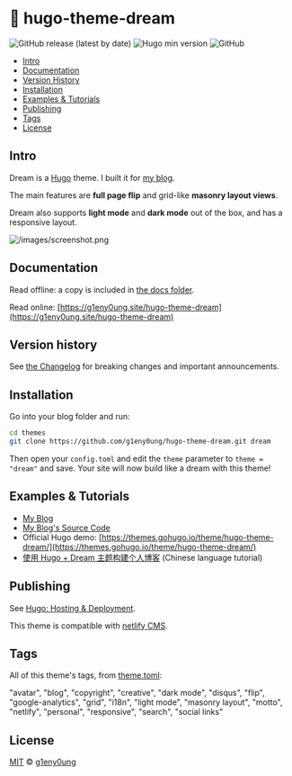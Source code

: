 # 🌱 hugo-theme-dream

![GitHub release (latest by date)](https://img.shields.io/github/v/release/g1eny0ung/hugo-theme-dream)
![Hugo min version](https://img.shields.io/badge/hugo--min--version-0.57.2-important)
![GitHub](https://img.shields.io/github/license/g1eny0ung/hugo-theme-dream)


- [Intro](#intro)
- [Documentation](#documentation)
- [Version History](#version-history)
- [Installation](#installation)
- [Examples & Tutorials](#examples-&-tutorials)
- [Publishing](#publishing)
- [Tags](#tags)
- [License](#license)

## Intro

Dream is a [Hugo](https://gohugo.io/) theme. I built it for [my blog](http://g1eny0ung.site).

The main features are **full page flip** and grid-like **masonry layout views**.

Dream also supports **light mode** and **dark mode** out of the box, and has a responsive layout.

![/images/screenshot.png](/images/screenshot.png)

## Documentation

Read offline: a copy is included in [the docs folder](/docs).

Read online: [https://g1eny0ung.site/hugo-theme-dream](https://g1eny0ung.site/hugo-theme-dream)

## Version history
See [the Changelog](docs/CHANGELOG.md) for breaking changes and important announcements.

## Installation

Go into your blog folder and run:

```bash
cd themes
git clone https://github.com/g1eny0ung/hugo-theme-dream.git dream
```

Then open your `config.toml` and edit the `theme` parameter to `theme = "dream"` and save. Your site will now build like a dream with this theme!

## Examples & Tutorials

- [My Blog](https://g1eny0ung.site)
- [My Blog's Source Code](https://github.com/g1eny0ung/blog)
- Official Hugo demo: [https://themes.gohugo.io/theme/hugo-theme-dream/](https://themes.gohugo.io/theme/hugo-theme-dream/)
- [使用 Hugo + Dream 主题构建个人博客](https://guole.fun/posts/hugo-blog/) (Chinese language tutorial)

## Publishing

See [Hugo: Hosting & Deployment](https://gohugo.io/hosting-and-deployment/).

This theme is compatible with [netlify CMS](https://www.netlifycms.org/).

## Tags
All of this theme's tags, from [theme.toml](theme.toml):

"avatar", "blog", "copyright", "creative", "dark mode", "disqus", "flip", "google-analytics", "grid", "i18n", "light mode", "masonry layout", "motto", "netlify", "personal", "responsive", "search", "social links" 

## License

[MIT](LICENSE) © [g1eny0ung](https://github.com/g1eny0ung)


